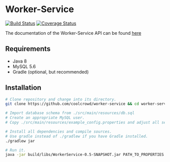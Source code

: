 # Worker-Service

[![Build Status](https://travis-ci.org/coolcrowd/worker-service.svg?branch=master)](https://travis-ci.org/coolcrowd/worker-service)
[![Coverage Status](https://coveralls.io/repos/github/coolcrowd/worker-service/badge.svg?branch=master)](https://coveralls.io/github/coolcrowd/worker-service?branch=master)

The documentation of the Worker-Service API can be found [here](http://coolcrowd.github.io/worker-service/)

## Requirements

 * Java 8
 * MySQL 5.6
 * Gradle (optional, but recommended)

## Installation

```bash
# Clone repository and change into its directory.
git clone https://github.com/coolcrowd/worker-service && cd worker-service

# Import database schema from ./src/main/resources/db.sql
# Create an appropriate MySQL user.
# Copy ./src/main/resources/example_config.properties and adjust all settings to your needs.

# Install all dependencies and compile sources.
# Use gradle instead of ./gradlew if you have Gradle installed.
./gradlew jar

# Run it.
java -jar build/libs/WorkerService-0.5-SNAPSHOT.jar PATH_TO_PROPERTIES
```